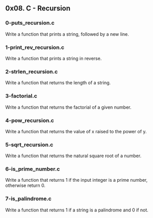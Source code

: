 ## 0x08. C - Recursion

### 0-puts_recursion.c

Write a function that prints a string, followed by a new line.

### 1-print_rev_recursion.c

Write a function that prints a string in reverse.

### 2-strlen_recursion.c

Write a function that returns the length of a string.

### 3-factorial.c

Write a function that returns the factorial of a given number.

### 4-pow_recursion.c

Write a function that returns the value of x raised to the power of y.

### 5-sqrt_recursion.c

Write a function that returns the natural square root of a number.

### 6-is_prime_number.c

Write a function that returns 1 if the input integer is a prime number, otherwise return 0.

### 7-is_palindrome.c

Write a function that returns 1 if a string is a palindrome and 0 if not.

